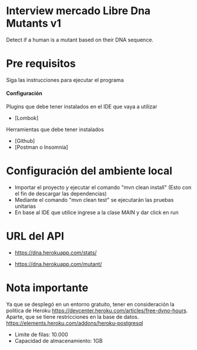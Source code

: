 # Interview mercado Libre Dna Mutants v1

Detect if a human is a mutant based on their DNA sequence.

# Pre requisitos

Siga las instrucciones  para  ejecutar  el programa 

#### Configuración

Plugins que debe tener instalados en el IDE que vaya a utilizar

* [Lombok]

Herramientas que debe tener instalados

* [Github]
* [Postman o Insomnia]

# Configuración del ambiente local

* Importar el proyecto y ejecutar el comando "mvn clean install" (Esto con el fin de descargar las dependencias)
* Mediante el comando "mvn clean test" se ejecutarán las pruebas unitarias
* En base al IDE que utilice ingrese a la clase MAIN y dar click en run


# URL del API

* https://dna.herokuapp.com/stats/

* https://dna.herokuapp.com/mutant/

# Nota importante 

Ya que se desplegó en un entorno gratuito, tener en consideración la  politica de Heroku
https://devcenter.heroku.com/articles/free-dyno-hours.
Aparte, que se tiene restricciones en la base de datos. 
https://elements.heroku.com/addons/heroku-postgresql
* Limite de filas: 10.000 
* Capacidad de almacenamiento: 1GB




